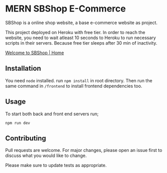 # MERN SBShop E-Commerce
 

SBShop is a online shop website, a base e-commerce website as project.

This project deployed on Heroku with free tier. In order to reach the website, you need to wait atleast 10 seconds to Heroku to run necessary scripts in their servers. Because free tier sleeps after 30 min of inactivity.

[Welcome to SBShop | Home](https://sbshop.herokuapp.com/)

## Installation

You need `node` installed.
run `npm install` in root directory.
Then run the same command in `/frontend` to install frontend dependencies too.
 

## Usage

To start both back and front end servers run;

`npm run dev`

## Contributing
Pull requests are welcome. For major changes, please open an issue first to discuss what you would like to change.

Please make sure to update tests as appropriate.

 
